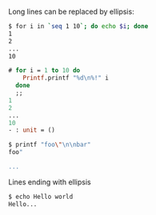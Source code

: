 Long lines can be replaced by ellipsis:


```sh
$ for i in `seq 1 10`; do echo $i; done
1
2
...
10
```

```ocaml
# for i = 1 to 10 do
    Printf.printf "%d\n%!" i
  done
  ;;
1
2
...
10
- : unit = ()
```

```sh
$ printf "foo\"\n\nbar"
foo"

...
```

Lines ending with ellipsis

```sh
$ echo Hello world
Hello...
```
